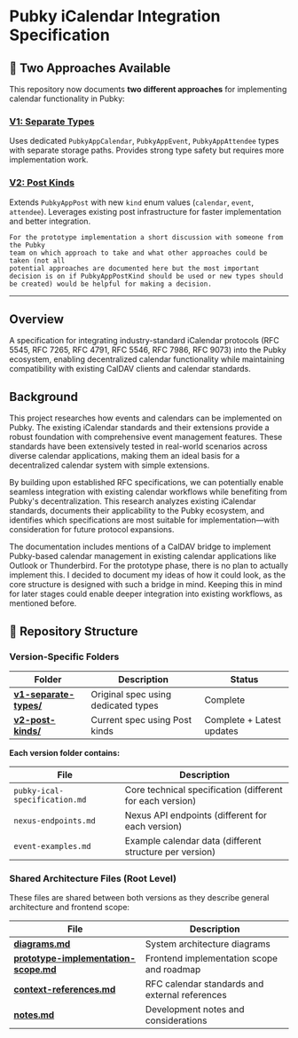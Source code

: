 # Pubky iCalendar Integration Specification

## 🔀 Two Approaches Available

This repository now documents **two different approaches** for implementing
calendar functionality in Pubky:

### **[V1: Separate Types](v1-separate-types/README.md)**

Uses dedicated `PubkyAppCalendar`, `PubkyAppEvent`, `PubkyAppAttendee` types
with separate storage paths. Provides strong type safety but requires more
implementation work.

### **[V2: Post Kinds](v2-post-kinds/README.md)**

Extends `PubkyAppPost` with new `kind` enum values (`calendar`, `event`,
`attendee`). Leverages existing post infrastructure for faster implementation
and better integration.

```text
For the prototype implementation a short discussion with someone from the Pubky
team on which approach to take and what other approaches could be taken (not all
potential approaches are documented here but the most important decision is on if PubkyAppPostKind should be used or new types should be created) would be helpful for making a decision.
```

---

## Overview

A specification for integrating industry-standard iCalendar protocols (RFC 5545,
RFC 7265, RFC 4791, RFC 5546, RFC 7986, RFC 9073) into the Pubky ecosystem,
enabling decentralized calendar functionality while maintaining compatibility
with existing CalDAV clients and calendar standards.

## Background

This project researches how events and calendars can be implemented on Pubky.
The existing iCalendar standards and their extensions provide a robust
foundation with comprehensive event management features. These standards have
been extensively tested in real-world scenarios across diverse calendar
applications, making them an ideal basis for a decentralized calendar system
with simple extensions.

By building upon established RFC specifications, we can potentially enable
seamless integration with existing calendar workflows while benefiting from
Pubky's decentralization. This research analyzes existing iCalendar standards,
documents their applicability to the Pubky ecosystem, and identifies which
specifications are most suitable for implementation—with consideration for
future protocol expansions.

The documentation includes mentions of a CalDAV bridge to implement Pubky-based
calendar management in existing calendar applications like Outlook or
Thunderbird. For the prototype phase, there is no plan to actually implement
this. I decided to document my ideas of how it could look, as the core structure
is designed with such a bridge in mind. Keeping this in mind for later stages
could enable deeper integration into existing workflows, as mentioned before.

## 📂 Repository Structure

### Version-Specific Folders

| Folder                                       | Description                         | Status                    |
| -------------------------------------------- | ----------------------------------- | ------------------------- |
| **[v1-separate-types/](v1-separate-types/)** | Original spec using dedicated types | Complete                  |
| **[v2-post-kinds/](v2-post-kinds/)**         | Current spec using Post kinds       | Complete + Latest updates |

**Each version folder contains:**

| File                          | Description                                               |
| ----------------------------- | --------------------------------------------------------- |
| `pubky-ical-specification.md` | Core technical specification (different for each version) |
| `nexus-endpoints.md`          | Nexus API endpoints (different for each version)          |
| `event-examples.md`           | Example calendar data (different structure per version)   |

### Shared Architecture Files (Root Level)

These files are shared between both versions as they describe general
architecture and frontend scope:

| File                                                                       | Description                                    |
| -------------------------------------------------------------------------- | ---------------------------------------------- |
| **[diagrams.md](diagrams.md)**                                             | System architecture diagrams                   |
| **[prototype-implementation-scope.md](prototype-implementation-scope.md)** | Frontend implementation scope and roadmap      |
| **[context-references.md](context-references.md)**                         | RFC calendar standards and external references |
| **[notes.md](notes.md)**                                                   | Development notes and considerations           |
